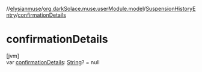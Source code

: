//[elysianmuse](../../../index.md)/[org.darkSolace.muse.userModule.model](../index.md)/[SuspensionHistoryEntry](index.md)/[confirmationDetails](confirmation-details.md)

# confirmationDetails

[jvm]\
var [confirmationDetails](confirmation-details.md): [String](https://kotlinlang.org/api/latest/jvm/stdlib/kotlin/-string/index.html)? = null
